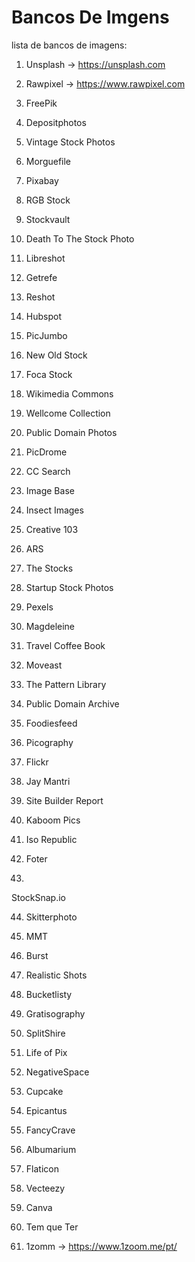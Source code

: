 # Bancos De Imgens
lista de bancos de imagens:

1. Unsplash -> <https://unsplash.com>

2. Rawpixel -> <https://www.rawpixel.com>

3. FreePik

4. Depositphotos

5. Vintage Stock Photos

6. Morguefile

7. Pixabay

8. RGB Stock

9. Stockvault

10. Death To The Stock Photo

11. Libreshot

12. Getrefe

13. Reshot

14. Hubspot

15. PicJumbo

16. New Old Stock

17. Foca Stock

18. Wikimedia Commons

19. Wellcome Collection

20. Public Domain Photos

21. PicDrome

22. CC Search

23. Image Base

24. Insect Images

25. Creative 103

26. ARS

27. The Stocks

28. Startup Stock Photos

29. Pexels

30. Magdeleine

31. Travel Coffee Book

32. Moveast

33. The Pattern Library

34. Public Domain Archive

35. Foodiesfeed

36. Picography

37. Flickr

38. Jay Mantri

39. Site Builder Report

40. Kaboom Pics

41. Iso Republic

42. Foter

43. 
StockSnap.io

44. Skitterphoto

45. MMT

46. Burst

47. Realistic Shots

48. Bucketlisty

49. Gratisography

50. SplitShire

51. Life of Pix

52. NegativeSpace

53. Cupcake

54. Epicantus

55. FancyCrave

56. Albumarium

57. Flaticon

58. Vecteezy

59. Canva

60. Tem que Ter
61. 1zomm -> <https://www.1zoom.me/pt/>


